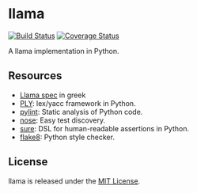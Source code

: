 # llama 

[![Build Status](https://travis-ci.org/dionyziz/llama.svg?branch=master)](https://travis-ci.org/dionyziz/llama)
[![Coverage Status](https://img.shields.io/coveralls/dionyziz/llama.svg)](https://coveralls.io/r/dionyziz/llama)

A llama implementation in Python.

## Resources
* [Llama spec](http://courses.softlab.ntua.gr/compilers/2012a/llama2012.pdf) in greek
* [PLY](http://www.dabeaz.com/ply/): lex/yacc framework in Python.
* [pylint](http://www.pylint.org/): Static analysis of Python code.
* [nose](https://pypi.python.org/pypi/nose/): Easy test discovery.
* [sure](http://falcao.it/sure/): DSL for human-readable assertions in Python.
* [flake8](https://pypi.python.org/pypi/flake8): Python style checker.

## License
llama is released under the [MIT License](LICENSE).
